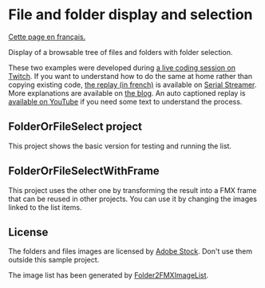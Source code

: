 # File and folder display and selection

[Cette page en français.](LISEZMOI.md)

Display of a browsable tree of files and folders with folder selection.

These two examples were developed during [a live coding session on Twitch](https://www.twitch.tv/patrickpremartin). If you want to understand how to do the same at home rather than copying existing code, [the replay (in french)](https://serialstreameur.fr/faire-une-liste-de-selection-de-fichiers-et-dossiers-avec-firemonkey.html) is available on [Serial Streamer](https://serialstreameur.fr/). More explanations are available on [the blog](https://developpeur-pascal.fr/faire-une-liste-de-selection-de-fichiers-et-dossiers-pour-un-projet-firemonkey.html). An auto captioned replay is [available on YouTube](https://youtu.be/vcA52gRbHec) if you need some text to understand the process.

## FolderOrFileSelect project

This project shows the basic version for testing and running the list.

## FolderOrFileSelectWithFrame

This project uses the other one by transforming the result into a FMX frame that can be reused in other projects. You can use it by changing the images linked to the list items.

## License

The folders and files images are licensed by [Adobe Stock](https://vasur.fr/adobestock). Don't use them outside this sample project.

The image list has been generated by [Folder2FMXImageList](https://folder2fmximagelist.olfsoftware.fr/).
